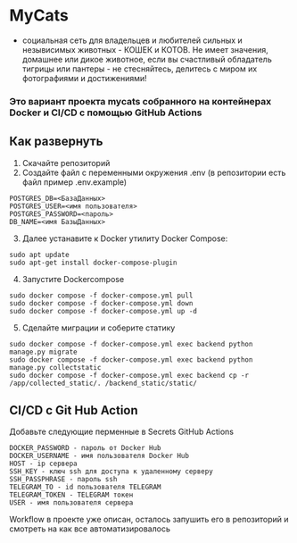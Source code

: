 # MyCats 
- социальная сеть для владельцев и любителей сильных и незывисимых животных - КОШЕК и КОТОВ. Не имеет значения, домашнее или дикое животное, если вы счастливый обладатель тигрицы или пантеры - не стесняйтесь, делитесь с миром их фотографиями и достижениями!

### Это вариант проекта mycats собранного на контейнерах Docker и CI/CD с помощью GitHub Actions

## Как развернуть
1. Скачайте репозиторий
2. Создайте файл с переменными окружения .env (в репозитории есть файл пример .env.example)
```
POSTGRES_DB=<БазаДанных>
POSTGRES_USER=<имя пользователя>
POSTGRES_PASSWORD=<пароль>
DB_NAME=<имя БазыДанных>
```
3. Далее устанавите к Docker утилиту Docker Compose:
```
sudo apt update
sudo apt-get install docker-compose-plugin 
```
4. Запустите Dockercompose
```
sudo docker compose -f docker-compose.yml pull
sudo docker compose -f docker-compose.yml down
sudo docker compose -f docker-compose.yml up -d
```
5. Сделайте миграции и соберите статику
```
sudo docker compose -f docker-compose.yml exec backend python manage.py migrate
sudo docker compose -f docker-compose.yml exec backend python manage.py collectstatic
sudo docker compose -f docker-compose.yml exec backend cp -r /app/collected_static/. /backend_static/static/ 
```

## CI/CD c Git Hub Action
Добавьте следующие перменные в Secrets GitHub Actions
```
DOCKER_PASSWORD - пароль от Docker Hub
DOCKER_USERNAME - имя пользователя Docker Hub
HOST - ip сервера
SSH_KEY - ключ ssh для доступа к удаленному серверу
SSH_PASSPHRASE - пароль ssh
TELEGRAM_TO - id пользователя TELEGRAM
TELEGRAM_TOKEN - TELEGRAM токен
USER - имя пользователя сервера
```

Workflow в проекте уже описан, осталось запушить его в репозиторий и смотреть на как все автоматизировалось
